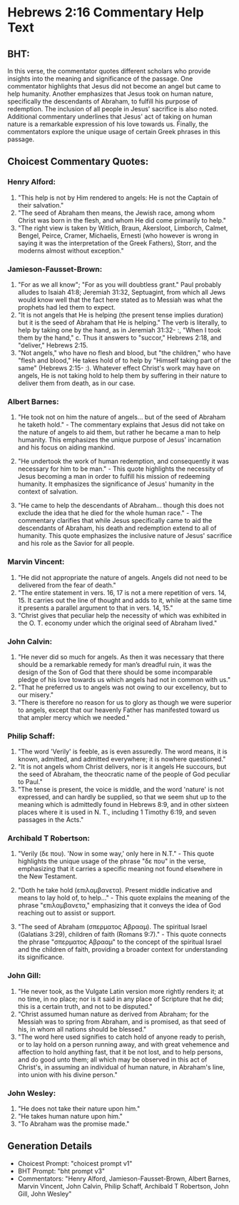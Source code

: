 # Hebrews 2:16 Commentary Help Text

## BHT:
In this verse, the commentator quotes different scholars who provide insights into the meaning and significance of the passage. One commentator highlights that Jesus did not become an angel but came to help humanity. Another emphasizes that Jesus took on human nature, specifically the descendants of Abraham, to fulfill his purpose of redemption. The inclusion of all people in Jesus' sacrifice is also noted. Additional commentary underlines that Jesus' act of taking on human nature is a remarkable expression of his love towards us. Finally, the commentators explore the unique usage of certain Greek phrases in this passage.

## Choicest Commentary Quotes:
### Henry Alford:
1. "This help is not by Him rendered to angels: He is not the Captain of their salvation."
2. "The seed of Abraham then means, the Jewish race, among whom Christ was born in the flesh, and whom He did come primarily to help."
3. "The right view is taken by Witlich, Braun, Akersloot, Limborch, Calmet, Bengel, Peirce, Cramer, Michaelis, Ernesti (who however is wrong in saying it was the interpretation of the Greek Fathers), Storr, and the moderns almost without exception."

### Jamieson-Fausset-Brown:
1. "For as we all know"; "For as you will doubtless grant." Paul probably alludes to Isaiah 41:8; Jeremiah 31:32, Septuagint, from which all Jews would know well that the fact here stated as to Messiah was what the prophets had led them to expect.
2. "It is not angels that He is helping (the present tense implies duration) but it is the seed of Abraham that He is helping." The verb is literally, to help by taking one by the hand, as in Jeremiah 31:32- :, "When I took them by the hand," c. Thus it answers to "succor," Hebrews 2:18, and "deliver," Hebrews 2:15.
3. "Not angels," who have no flesh and blood, but "the children," who have "flesh and blood," He takes hold of to help by "Himself taking part of the same" (Hebrews 2:15- :). Whatever effect Christ's work may have on angels, He is not taking hold to help them by suffering in their nature to deliver them from death, as in our case.

### Albert Barnes:
1. "He took not on him the nature of angels... but of the seed of Abraham he taketh hold." - The commentary explains that Jesus did not take on the nature of angels to aid them, but rather he became a man to help humanity. This emphasizes the unique purpose of Jesus' incarnation and his focus on aiding mankind.

2. "He undertook the work of human redemption, and consequently it was necessary for him to be man." - This quote highlights the necessity of Jesus becoming a man in order to fulfill his mission of redeeming humanity. It emphasizes the significance of Jesus' humanity in the context of salvation.

3. "He came to help the descendants of Abraham... though this does not exclude the idea that he died for the whole human race." - The commentary clarifies that while Jesus specifically came to aid the descendants of Abraham, his death and redemption extend to all of humanity. This quote emphasizes the inclusive nature of Jesus' sacrifice and his role as the Savior for all people.

### Marvin Vincent:
1. "He did not appropriate the nature of angels. Angels did not need to be delivered from the fear of death."
2. "The entire statement in vers. 16, 17 is not a mere repetition of vers. 14, 15. It carries out the line of thought and adds to it, while at the same time it presents a parallel argument to that in vers. 14, 15."
3. "Christ gives that peculiar help the necessity of which was exhibited in the O. T. economy under which the original seed of Abraham lived."

### John Calvin:
1. "He never did so much for angels. As then it was necessary that there should be a remarkable remedy for man’s dreadful ruin, it was the design of the Son of God that there should be some incomparable pledge of his love towards us which angels had not in common with us."
2. "That he preferred us to angels was not owing to our excellency, but to our misery."
3. "There is therefore no reason for us to glory as though we were superior to angels, except that our heavenly Father has manifested toward us that ampler mercy which we needed."

### Philip Schaff:
1. "The word 'Verily' is feeble, as is even assuredly. The word means, it is known, admitted, and admitted everywhere; it is nowhere questioned."
2. "It is not angels whom Christ delivers, nor is it angels He succours, but the seed of Abraham, the theocratic name of the people of God peculiar to Paul."
3. "The tense is present, the voice is middle, and the word 'nature' is not expressed, and can hardly be supplied, so that we seem shut up to the meaning which is admittedly found in Hebrews 8:9, and in other sixteen places where it is used in N. T., including 1 Timothy 6:19, and seven passages in the Acts."

### Archibald T Robertson:
1. "Verily (δε που). 'Now in some way,' only here in N.T." - This quote highlights the unique usage of the phrase "δε που" in the verse, emphasizing that it carries a specific meaning not found elsewhere in the New Testament.

2. "Doth he take hold (επιλαμβανετα). Present middle indicative and means to lay hold of, to help..." - This quote explains the meaning of the phrase "επιλαμβανετα," emphasizing that it conveys the idea of God reaching out to assist or support.

3. "The seed of Abraham (σπερματος Αβρααμ). The spiritual Israel (Galatians 3:29), children of faith (Romans 9:7)." - This quote connects the phrase "σπερματος Αβρααμ" to the concept of the spiritual Israel and the children of faith, providing a broader context for understanding its significance.

### John Gill:
1. "He never took, as the Vulgate Latin version more rightly renders it; at no time, in no place; nor is it said in any place of Scripture that he did; this is a certain truth, and not to be disputed."
2. "Christ assumed human nature as derived from Abraham; for the Messiah was to spring from Abraham, and is promised, as that seed of his, in whom all nations should be blessed."
3. "The word here used signifies to catch hold of anyone ready to perish, or to lay hold on a person running away, and with great vehemence and affection to hold anything fast, that it be not lost, and to help persons, and do good unto them; all which may be observed in this act of Christ's, in assuming an individual of human nature, in Abraham's line, into union with his divine person."

### John Wesley:
1. "He does not take their nature upon him."
2. "He takes human nature upon him."
3. "To Abraham was the promise made."


## Generation Details
- Choicest Prompt: "choicest prompt v1"
- BHT Prompt: "bht prompt v3"
- Commentators: "Henry Alford, Jamieson-Fausset-Brown, Albert Barnes, Marvin Vincent, John Calvin, Philip Schaff, Archibald T Robertson, John Gill, John Wesley"
